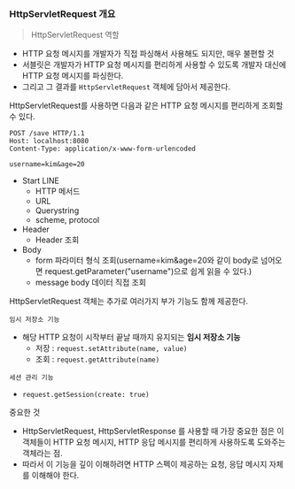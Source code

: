 ### HttpServletRequest 개요

> HttpServletRequest 역할

- HTTP 요청 메시지를 개발자가 직접 파싱해서 사용해도 되지만, 매우 불편할 것
- 서블릿은 개발자가 HTTP 요청 메시지를 편리하게 사용할 수 있도록 개발자 대신에 HTTP 요청 메시지를 파싱한다.
- 그리고 그 결과를 `HttpServletRequest` 객체에 담아서 제공한다.

HttpServletRequest를 사용하면 다음과 같은 HTTP 요청 메시지를 편리하게 조회할 수 있다.

```text
POST /save HTTP/1.1
Host: localhost:8080
Content-Type: application/x-www-form-urlencoded

username=kim&age=20
```

- Start LINE
    - HTTP 메서드
    - URL
    - Querystring
    - scheme, protocol
- Header
    - Header 조회
- Body
    - form 파라미터 형식 조회(username=kim&age=20와 같이 body로 넘어오면 request.getParameter("username")으로 쉽게 읽을 수 있다.)
    - message body 데이터 직접 조회

HttpServletRequest 객체는 추가로 여러가지 부가 기능도 함께 제공한다.

`임시 저장소 기능`

- 해당 HTTP 요청이 시작부터 끝날 때까지 유지되는 **임시 저장소 기능**
    - 저장 : `request.setAttribute(name, value)`
    - 조회 : `request.getAttribute(name)`

`세션 관리 기능`

- `request.getSession(create: true)`

중요한 것

- HttpServletRequest, HttpServletResponse 를 사용할 때 가장 중요한 점은 이 객체들이 HTTP 요청 메시지, HTTP 응답 메시지를 편리하게 사용하도록 도와주는 객체라는 점.
- 따라서 이 기능을 깊이 이해하려면 HTTP 스펙이 제공하는 요청, 응답 메시지 자체를 이해해야 한다.






